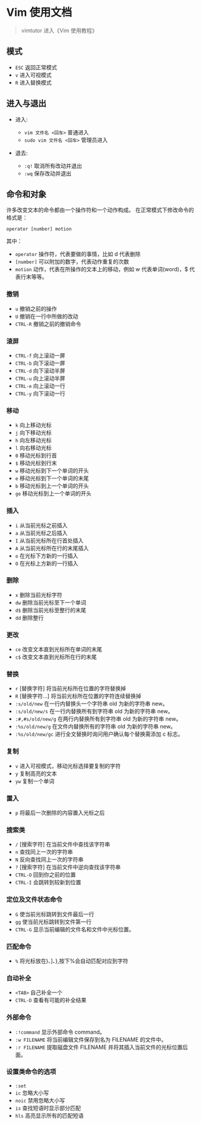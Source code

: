 # Vim 使用文档

> vimtutor 进入《Vim 使用教程》

## 模式

- `ESC` 返回正常模式
- `v` 进入可视模式
- `R` 进入替换模式

## 进入与退出

- 进入:
  - `vim 文件名 <回车>` 普通进入
  - `sudo vim 文件名 <回车>` 管理员进入

- 退去:
  - `:q!` 取消所有改动并退出
  - `:wq` 保存改动并退出

## 命令和对象

许多改变文本的命令都由一个操作符和一个动作构成。
在正常模式下修改命令的格式是：

`operator [number] motion`

其中：

- `operator` 操作符，代表要做的事情，比如 d 代表删除
- `[number]` 可以附加的数字，代表动作重复的次数
- `motion` 动作，代表在所操作的文本上的移动，例如 w 代表单词(word)，$ 代表行末等等。

### 撤销

- `u` 撤销之前的操作
- `U` 撤销在一行中所做的改动
- `CTRL-R` 撤销之前的撤销命令

### 滚屏

- `CTRL-f` 向上滚动一屏
- `CTRL-b` 向下滚动一屏
- `CTRL-d` 向下滚动半屏
- `CTRL-u` 向上滚动半屏
- `CTRL-e` 向上滚动一行
- `CTRL-y` 向下滚动一行

### 移动

- `k` 向上移动光标
- `j` 向下移动光标
- `h` 向左移动光标
- `l` 向右移动光标
- `0` 移动光标到行首
- `$` 移动光标到行末
- `w` 移动光标到下一个单词的开头
- `e` 移动光标到下一个单词的末尾
- `b` 移动光标到上一个单词的开头
- `ge` 移动光标到上一个单词的开头

### 插入

- `i` 从当前光标之前插入
- `a` 从当前光标之后插入
- `I` 从当前光标所在行首处插入
- `A` 从当前光标所在行的末尾插入
- `o` 在光标下方新的一行插入
- `O` 在光标上方新的一行插入

### 删除

- `x` 删除当前光标字符
- `dw` 删除当前光标至下一个单词
- `d$` 删除当前光标至整行的末尾
- `dd` 删除整行

### 更改

- `ce` 改变文本直到光标所在单词的末尾
- `c$` 改变文本直到光标所在行的末尾

### 替换

- `r` [替换字符] 将当前光标所在位置的字符替换掉
- `R` [替换字符…] 将当前光标所在位置的字符连续替换掉
- `:s/old/new` 在一行内替换头一个字符串 old 为新的字符串 new。
- `:s/old/new/s` 在一行内替换所有到字符串 old 为新的字符串 new。
- `:#,#s/old/new/g` 在两行内替换所有到字符串 old 为新的字符串 new。
- `:%s/old/new/g` 在文件内替换所有的字符串 old 为新的字符串 new。
- `:%s/old/new/gc` 进行全文替换时询问用户确认每个替换需添加 c 标志。

### 复制

- `v` 进入可视模式，移动光标选择要复制的字符
- `y` 复制高亮的文本
- `yw` 复制一个单词

### 置入

- `p` 将最后一次删除的内容置入光标之后

### 搜索类

- `/` [搜索字符] 在当前文件中查找该字符串
- `n` 查找同上一次的字符串
- `N` 反向查找同上一次的字符串
- `?` [搜索字符] 在当前文件中逆向查找该字符串
- `CTRL-O` 回到你之前的位置
- `CTRL-I` 会跳转到较新到位置

### 定位及文件状态命令

- `G` 使当前光标跳转到文件最后一行
- `gg` 使当前光标跳转到文件第一行
- `CTRL-G` 显示当前编辑的文件名和文件中光标位置。

### 匹配命令

- `%` 将光标放在)、]、},按下%会自动匹配对应到字符

### 自动补全

- `<TAB>` 自己补全一个
- `CTRL-D` 查看有可能的补全结果

### 外部命令

- `:!command` 显示外部命令 command。
- `:w FILENAME` 将当前编辑文件保存到名为 FILENAME 的文件中。
- `:r FILENAME` 提取磁盘文件 FILENAME 并将其插入当前文件的光标位置后面。

### 设置类命令的选项

- `:set`
- `ic` 忽略大小写
- `noic` 禁用忽略大小写
- `is` 查找短语时显示部分匹配
- `hls` 高亮显示所有的匹配短语
